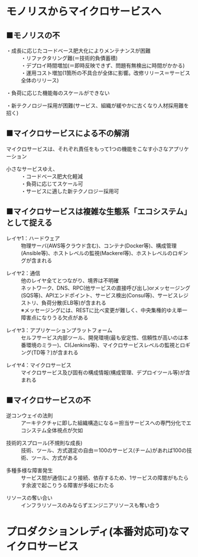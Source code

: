 # モノリスからマイクロサービスへ

## ■モノリスの不

<dl>
  <dt>・成長に応じたコードベース肥大化によりメンテナンスが困難</dt>
  <dd>・リファクタリング難(＝技術的負債蓄積)</dd>
  <dd>・デプロイ時間増加(＝即時反映できず、問題有無検出に時間がかかる)</dd>
  <dd>・運用コスト増加(1箇所の不具合が全体に影響。改修リリース＝サービス全体のリリース)</dd>
</dl>

<dl>
  <dt>・負荷に応じた機能毎のスケールができない</dt>
</dl>

<dl>
  <dt>・新テクノロジー採用が困難(サービス、組織が緩やかに古くなり人材採用難を招く)</dt>
</dl>

## ■マイクロサービスによる不の解消

<dl>
  <dt>マイクロサービスは、それぞれ責任をもって1つの機能をこなす小さなアプリケーション</dt>
</dl>

<dl>
  <dt>小さなサービスゆえ、</dt>
  <dd>・コードベース肥大化軽減</dd>
  <dd>・負荷に応じてスケール可</dd>
  <dd>・サービスに適した新テクノロジー採用可</dd>
</dl>

## ■マイクロサービスは複雑な生態系「エコシステム」として捉える

<dl>
  <dt>レイヤ1：ハードウェア</dt>
  <dd>物理サーバ(AWS等クラウド含む)、コンテナ(Docker等)、構成管理(Ansible等)、ホストレベルの監視(Mackerel等)、ホストレベルのロギングが含まれる</dd>

<dl>
  <dt>レイヤ2：通信</dt>
  <dd>他のレイヤ全てとつながり、境界は不明確</dd>
  <dd>ネットワーク、DNS、RPC(他サービスの直接呼び出し)orメッセージング(SQS等)、APIエンドポイント、サービス検出(Consul等)、サービスレジストリ、負荷分散(ELB等)が含まれる</dd>
  <dd>※メッセージングには、RESTに比べ変更が難しく、中央集権的ゆえ単一障害点になりうる欠点がある</dd>

<dl>
  <dt>レイヤ3：アプリケーションプラットフォーム</dt>
  <dd>セルフサービス内部ツール、開発環境(最も安定性、信頼性が高いのは本番環境のミラー)、CI(Jenkins等)、マイクロサービスレベルの監視とロギング(TD等？)が含まれる</dd>

<dl>
  <dt>レイヤ4：マイクロサービス</dt>
  <dd>マイクロサービス及び固有の構成情報(構成管理、デプロイツール等)が含まれる</dd>

## ■マイクロサービスの不

<dl>
  <dt>逆コンウェイの法則</dt>
  <dd>アーキテクチャに即した組織構造になる＝担当サービスへの専門分化でエコシステム全体視点が欠如</dd>

<dl>
  <dt>技術的スプロール(不規則な成長)</dt>
  <dd>技術、ツール、方式選定の自由＝100のサービス(チーム)があれば100の技術、ツール、方式がある</dd>

<dl>
  <dt>多種多様な障害発生</dt>
  <dd>サービス間が通信により接続、依存するため、1サービスの障害がもたらす余波で起こりうる障害が多岐にわたる</dd>

<dl>
  <dt>リソースの奪い合い</dt>
  <dd>インフラリソースのみならずエンジニアリソースも奪い合う</dd>

# プロダクションレディ(本番対応可)なマイクロサービス
